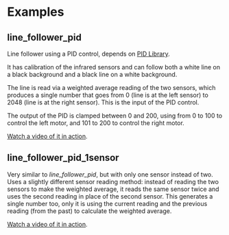 Examples
========

line_follower_pid
-----------------

Line follower using a PID control, depends on [PID Library](http://playground.arduino.cc/Code/PIDLibrary).

It has calibration of the infrared sensors and can follow both a white line on 
a black background and a black line on a white background.

The line is read via a weighted average reading of the two sensors, which produces a single number that goes from 0 (line is at the left sensor) to 2048 (line is at the right sensor). This is the input of the PID control.

The output of the PID is clamped between 0 and 200, using from 0 to 100 to control the left motor, and 101 to 200 to control the right motor. 

[Watch a video of it in action](http://webm.host/619ab).


line_follower_pid_1sensor
-------------------------

Very similar to _line_follower_pid_, but with only one sensor instead of two. Uses a slightly different sensor reading method: instead of reading the two sensors to make the weighted average, it reads the same sensor twice and uses the second reading in place of the second sensor. This generates a single number too, only it is using the current reading and the previous reading (from the past) to calculate the weighted average.

[Watch a video of it in action](http://webm.host/37731).